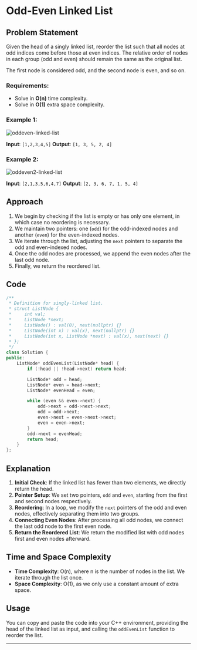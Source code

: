 # Odd-Even Linked List

## Problem Statement

Given the head of a singly linked list, reorder the list such that all nodes at odd indices come before those at even indices. The relative order of nodes in each group (odd and even) should remain the same as the original list.

The first node is considered odd, and the second node is even, and so on.

### Requirements:

* Solve in **O(n)** time complexity.
* Solve in **O(1)** extra space complexity.

### Example 1:
![oddeven-linked-list](https://github.com/user-attachments/assets/b4d0a410-2959-4cee-aa0b-922ae1b6c184)

**Input**: `[1,2,3,4,5]`
**Output**: `[1, 3, 5, 2, 4]`

### Example 2:
![oddeven2-linked-list](https://github.com/user-attachments/assets/7f88e207-8b71-48ce-bc63-e6329d7d94e9)

**Input**: `[2,1,3,5,6,4,7]`
**Output**: `[2, 3, 6, 7, 1, 5, 4]`

## Approach

1. We begin by checking if the list is empty or has only one element, in which case no reordering is necessary.
2. We maintain two pointers: one (`odd`) for the odd-indexed nodes and another (`even`) for the even-indexed nodes.
3. We iterate through the list, adjusting the `next` pointers to separate the odd and even-indexed nodes.
4. Once the odd nodes are processed, we append the even nodes after the last odd node.
5. Finally, we return the reordered list.

## Code

```cpp
/**
 * Definition for singly-linked list.
 * struct ListNode {
 *     int val;
 *     ListNode *next;
 *     ListNode() : val(0), next(nullptr) {}
 *     ListNode(int x) : val(x), next(nullptr) {}
 *     ListNode(int x, ListNode *next) : val(x), next(next) {}
 * };
 */
class Solution {
public:
    ListNode* oddEvenList(ListNode* head) {
        if (!head || !head->next) return head;

        ListNode* odd = head;
        ListNode* even = head->next;
        ListNode* evenHead = even;

        while (even && even->next) {
            odd->next = odd->next->next;
            odd = odd->next;
            even->next = even->next->next;
            even = even->next;
        }    
        odd->next = evenHead;
        return head;
    }
};
```

## Explanation

1. **Initial Check**: If the linked list has fewer than two elements, we directly return the head.
2. **Pointer Setup**: We set two pointers, `odd` and `even`, starting from the first and second nodes respectively.
3. **Reordering**: In a loop, we modify the `next` pointers of the odd and even nodes, effectively separating them into two groups.
4. **Connecting Even Nodes**: After processing all odd nodes, we connect the last odd node to the first even node.
5. **Return the Reordered List**: We return the modified list with odd nodes first and even nodes afterward.

## Time and Space Complexity

* **Time Complexity**: O(n), where n is the number of nodes in the list. We iterate through the list once.
* **Space Complexity**: O(1), as we only use a constant amount of extra space.

## Usage

You can copy and paste the code into your C++ environment, providing the head of the linked list as input, and calling the `oddEvenList` function to reorder the list.

---
